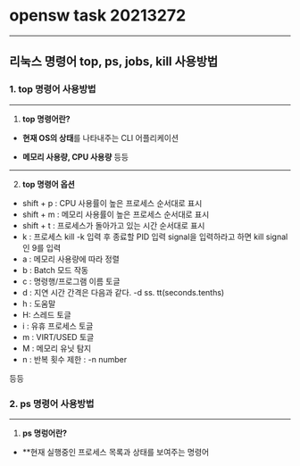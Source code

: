 # opensw task 20213272
---
## 리눅스 명령어 top, ps, jobs, kill 사용방법

### 1. top 명령어 사용방법
---

1) **top 명령어란?**

 * **현재 OS의 상태**를 나타내주는 CLI 어플리케이션

 * **메모리 사용량, CPU 사용량** 등등
---
2) **top 명령어 옵션**

 * shift + p : CPU 사용률이 높은 프로세스 순서대로 표시
 * shift + m : 메모리 사용률이 높은 프로세스 순서대로 표시
 * shift + t : 프로세스가 돌아가고 있는 시간 순서대로 표시
 * k : 프로세스 kill -k 입력 후 종료할 PID 입력 signal을 입력하라고 하면 kill signal인 9를 입력
 * a : 메모리 사용량에 따라 정렬
 * b : Batch 모드 작동
 * c : 명령행/프로그램 이름 토글
 * d : 지연 시간 간격은 다음과 같다. -d ss. tt(seconds.tenths)
 * h : 도움말
 * H: 스레드 토글
 * i : 유휴 프로세스 토글
 * m : VIRT/USED 토글
 * M : 메모리 유닛 탐지
 * n : 반복 횟수 제한 : -n number
 
 등등

### 2. ps 명령어 사용방법
---

1) **ps 명렁어란?**

 * **현재 실행중인 프로세스 목록과 상태를 보여주는 명령어


